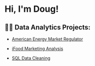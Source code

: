 <h1>Hi, I'm Doug!

<h2>👨‍💻 Data Analytics Projects:</h2>

- [American Energy Market Regulator](https://github.com/dgibso8/American-Energy-Market-Regulators-SQL-)

- [iFood Marketing Analysis](https://github.com/dgibso8/iFood-Marketing-Analysis)

- [SQL Data Cleaning](https://github.com/dgibso8/SQL_data_cleaning)






[linkedin]: https://www.linkedin.com/in/douglas-in-data/



